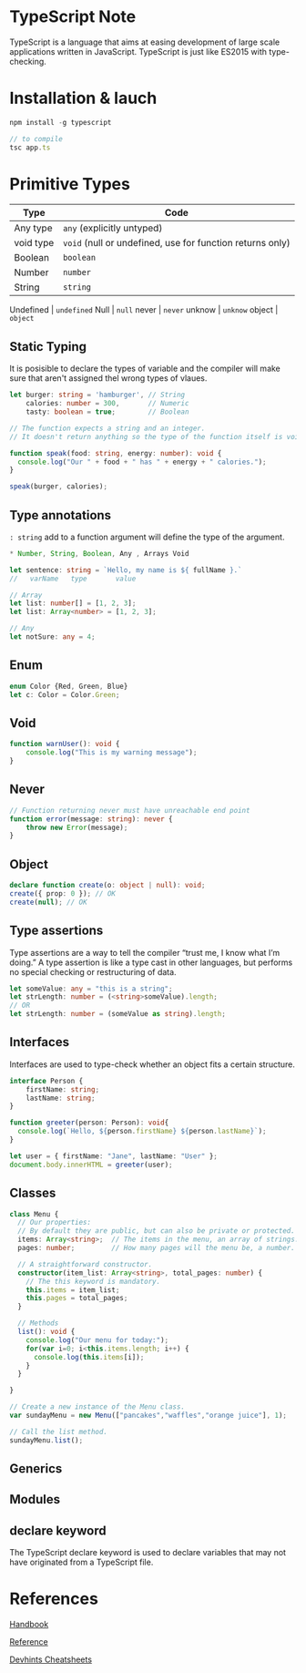 # TypeScript Note

TypeScript is a language that aims at easing development of large scale applications written in JavaScript. TypeScript is just like ES2015 with type-checking.

# Installation & lauch

```ts
npm install -g typescript

// to compile
tsc app.ts
```
# Primitive Types

Type      | Code      
--------- | ----
Any type  | `any` (explicitly untyped) 
void type | `void` (null or undefined, use for function returns only)
Boolean   | `boolean`
Number    | `number`
String    | `string`

Undefined | `undefined`
Null      | `null`
never     | `never`
unknow    | `unknow`
object    | `object`


## Static Typing

It is posisible to declare the types of variable and the compiler will make sure that aren't assigned thel wrong types of vlaues.

```ts
let burger: string = 'hamburger', // String 
    calories: number = 300,       // Numeric
    tasty: boolean = true;        // Boolean

// The function expects a string and an integer.
// It doesn't return anything so the type of the function itself is void.

function speak(food: string, energy: number): void {
  console.log("Our " + food + " has " + energy + " calories.");
}

speak(burger, calories);
```

## Type annotations

`: string` add to a function argument will define the type of the argument.

```ts
* Number, String, Boolean, Any , Arrays Void
```

```ts 
let sentence: string = `Hello, my name is ${ fullName }.` 
//   varName   type       value

// Array
let list: number[] = [1, 2, 3];
let list: Array<number> = [1, 2, 3];

// Any
let notSure: any = 4;
```

## Enum

```ts
enum Color {Red, Green, Blue}
let c: Color = Color.Green;
```

## Void

```ts
function warnUser(): void {
    console.log("This is my warning message");
}
```

## Never

```ts
// Function returning never must have unreachable end point
function error(message: string): never {
    throw new Error(message);
}
```

## Object

```ts
declare function create(o: object | null): void;
create({ prop: 0 }); // OK
create(null); // OK
```

## Type assertions

Type assertions are a way to tell the compiler “trust me, I know what I’m doing.” A type assertion is like a type cast in other languages, but performs no special checking or restructuring of data.

```ts
let someValue: any = "this is a string";
let strLength: number = (<string>someValue).length;
// OR
let strLength: number = (someValue as string).length;
```


## Interfaces

Interfaces are used to type-check whether an object fits a certain structure.

```ts
interface Person {
    firstName: string;
    lastName: string;
}

function greeter(person: Person): void{
  console.log(`Hello, ${person.firstName} ${person.lastName}`);
}

let user = { firstName: "Jane", lastName: "User" };
document.body.innerHTML = greeter(user);
```

## Classes

```ts
class Menu {
  // Our properties:
  // By default they are public, but can also be private or protected.
  items: Array<string>;  // The items in the menu, an array of strings.
  pages: number;         // How many pages will the menu be, a number.

  // A straightforward constructor. 
  constructor(item_list: Array<string>, total_pages: number) {
    // The this keyword is mandatory.
    this.items = item_list;    
    this.pages = total_pages;
  }

  // Methods
  list(): void {
    console.log("Our menu for today:");
    for(var i=0; i<this.items.length; i++) {
      console.log(this.items[i]);
    }
  }

} 

// Create a new instance of the Menu class.
var sundayMenu = new Menu(["pancakes","waffles","orange juice"], 1);

// Call the list method.
sundayMenu.list();
```

## Generics

## Modules


## declare keyword

The TypeScript declare keyword is used to declare variables that may not have originated from a TypeScript file.



# References

[Handbook](https://www.typescriptlang.org/docs/handbook/basic-types.html)

[Reference](https://tutorialzine.com/2016/07/learn-typescript-in-30-minutes)

[Devhints Cheatsheets](https://devhints.io/typescript)
